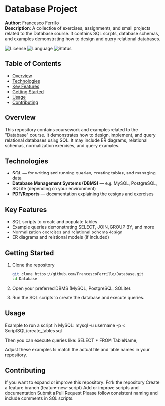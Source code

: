 # Database Project

**Author**: Francesco Ferrillo  
**Description**: A collection of exercises, assignments, and small projects related to the Database course. It contains SQL scripts, database schemas, and examples demonstrating how to design and query relational databases.

![License](https://img.shields.io/badge/license-Educational-lightgrey)
![Language](https://img.shields.io/badge/language-SQL-blue)
![Status](https://img.shields.io/badge/status-in%20progress-yellow)

## Table of Contents

- [Overview](#overview)
- [Technologies](#technologies)
- [Key Features](#key-features)
- [Getting Started](#getting-started)
- [Usage](#usage)
- [Contributing](#contributing)

## Overview

This repository contains coursework and examples related to the "Database" course. It demonstrates how to design, implement, and query relational databases using SQL. It may include ER diagrams, relational schemas, normalization exercises, and query examples.

## Technologies

- **SQL** — for writing and running queries, creating tables, and managing data
- **Database Management Systems (DBMS)** — e.g. MySQL, PostgreSQL, SQLite (depending on your environment)
- **PDF/Reports** — documentation explaining the designs and exercises

## Key Features

- SQL scripts to create and populate tables
- Example queries demonstrating SELECT, JOIN, GROUP BY, and more
- Normalization exercises and relational schema design
- ER diagrams and relational models (if included)

## Getting Started

1. Clone the repository:
   ```bash
   git clone https://github.com/FrancescoFerrillo/Database.git
   cd Database
2. Open your preferred DBMS (MySQL, PostgreSQL, SQLite).

3. Run the SQL scripts to create the database and execute queries.

## Usage
Example to run a script in MySQL:
mysql -u username -p < ScriptSQL/create_tables.sql

Then you can execute queries like:
SELECT * FROM TableName;

Adjust these examples to match the actual file and table names in your repository.

## Contributing
If you want to expand or improve this repository:
Fork the repository
Create a feature branch (feature-new-script)
Add or improve scripts and documentation
Submit a Pull Request
Please follow consistent naming and include comments in SQL scripts.
